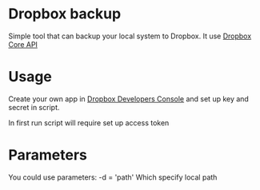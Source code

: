 Dropbox backup
==============

Simple tool that can backup your local system to Dropbox.
It use [Dropbox Core API](https://www.dropbox.com/developers/core)

Usage
=====

Create your own app in [Dropbox Developers Console](https://www.dropbox.com/developers/apps) and set up key and secret in script.

In first run script will require set up access token

Parameters
==========

You could use parameters:
-d = 'path'	Which specify local path
